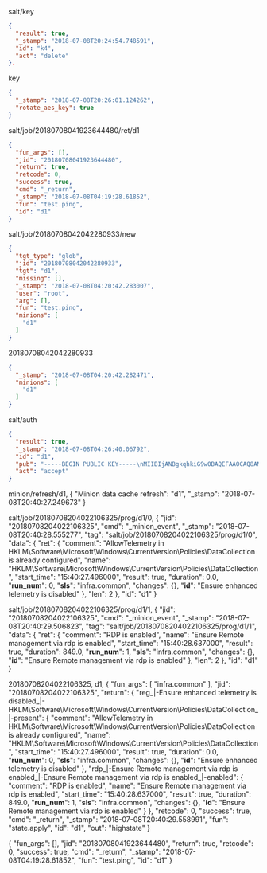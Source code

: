 salt/key
```json
{
  "result": true,
  "_stamp": "2018-07-08T20:24:54.748591",
  "id": "k4",
  "act": "delete"
}.
```

key
```json
{
  "_stamp": "2018-07-08T20:26:01.124262",
  "rotate_aes_key": true
}
```

salt/job/20180708041923644480/ret/d1
```json
{
  "fun_args": [],
  "jid": "20180708041923644480",
  "return": true,
  "retcode": 0,
  "success": true,
  "cmd": "_return",
  "_stamp": "2018-07-08T04:19:28.61852",
  "fun": "test.ping",
  "id": "d1"
}
```

salt/job/20180708042042280933/new
```json
{
  "tgt_type": "glob",
  "jid": "20180708042042280933",
  "tgt": "d1",
  "missing": [],
  "_stamp": "2018-07-08T04:20:42.283007",
  "user": "root",
  "arg": [],
  "fun": "test.ping",
  "minions": [
    "d1"
  ]
}
```

20180708042042280933
```json
{
  "_stamp": "2018-07-08T04:20:42.282471",
  "minions": [
    "d1"
  ]
}
```

salt/auth
```json
{
  "result": true,
  "_stamp": "2018-07-08T04:26:40.06792",
  "id": "d1",
  "pub": "-----BEGIN PUBLIC KEY-----\nMIIBIjANBgkqhkiG9w0BAQEFAAOCAQ8AMIIBCgKCAQEAmDO5zOYAdNkk2PlzTg1i\nnvmpCt1aZNdZjA+F0lDeK3fURyg3mMqVQiDGc+Du5qlg+R/752bM77wmFoi3AlXL\nMlO5FB1Ap6kUvOTWxsAYOVBCtOsF4AeMYx0t5ny7X4uzN7lQeZND9Kko4E8mXiZ5\nD4ZSRKKVwXcyTEbm3fZQWhHmz5th1nHYMuRTknfWbvrxG5BJGrYSBNdShIJDm+Pf\n2wSD01OeCCPBXZ/ZMDQXCQFv3vmNip458X3HuhxAZ+v3IKhJk2hPTWTlSrAjV29Y\nnBoNUbF1X2UpX6sdFz8yJeAN1g2fMAUGNjyprBf9IS7mIbA0RO5IUhrtJmB2rYzL\ncwIDAQAB\n-----END PUBLIC KEY-----",
  "act": "accept"
}
```

minion/refresh/d1, {
  "Minion data cache refresh": "d1",
  "_stamp": "2018-07-08T20:40:27.249673"
}

salt/job/20180708204022106325/prog/d1/0, {
  "jid": "20180708204022106325",
  "cmd": "_minion_event",
  "_stamp": "2018-07-08T20:40:28.555277",
  "tag": "salt/job/20180708204022106325/prog/d1/0",
  "data": {
    "ret": {
      "comment": "AllowTelemetry in HKLM\\Software\\Microsoft\\Windows\\CurrentVersion\\Policies\\DataCollection is already configured",
      "name": "HKLM\\Software\\Microsoft\\Windows\\CurrentVersion\\Policies\\DataCollection",
      "start_time": "15:40:27.496000",
      "result": true,
      "duration": 0.0,
      "__run_num__": 0,
      "__sls__": "infra.common",
      "changes": {},
      "__id__": "Ensure enhanced telemetry is disabled"
    },
    "len": 2
  },
  "id": "d1"
}

salt/job/20180708204022106325/prog/d1/1, {
  "jid": "20180708204022106325",
  "cmd": "_minion_event",
  "_stamp": "2018-07-08T20:40:29.506823",
  "tag": "salt/job/20180708204022106325/prog/d1/1",
  "data": {
    "ret": {
      "comment": "RDP is enabled",
      "name": "Ensure Remote management via rdp is enabled",
      "start_time": "15:40:28.637000",
      "result": true,
      "duration": 849.0,
      "__run_num__": 1,
      "__sls__": "infra.common",
      "changes": {},
      "__id__": "Ensure Remote management via rdp is enabled"
    },
    "len": 2
  },
  "id": "d1"
}

20180708204022106325, d1, {
  "fun_args": [
    "infra.common"
  ],
  "jid": "20180708204022106325",
  "return": {
    "reg_|-Ensure enhanced telemetry is disabled_|-HKLM\\Software\\Microsoft\\Windows\\CurrentVersion\\Policies\\DataCollection_|-present": {
      "comment": "AllowTelemetry in HKLM\\Software\\Microsoft\\Windows\\CurrentVersion\\Policies\\DataCollection is already configured",
      "name": "HKLM\\Software\\Microsoft\\Windows\\CurrentVersion\\Policies\\DataCollection",
      "start_time": "15:40:27.496000",
      "result": true,
      "duration": 0.0,
      "__run_num__": 0,
      "__sls__": "infra.common",
      "changes": {},
      "__id__": "Ensure enhanced telemetry is disabled"
    },
    "rdp_|-Ensure Remote management via rdp is enabled_|-Ensure Remote management via rdp is enabled_|-enabled": {
      "comment": "RDP is enabled",
      "name": "Ensure Remote management via rdp is enabled",
      "start_time": "15:40:28.637000",
      "result": true,
      "duration": 849.0,
      "__run_num__": 1,
      "__sls__": "infra.common",
      "changes": {},
      "__id__": "Ensure Remote management via rdp is enabled"
    }
  },
  "retcode": 0,
  "success": true,
  "cmd": "_return",
  "_stamp": "2018-07-08T20:40:29.558991",
  "fun": "state.apply",
  "id": "d1",
  "out": "highstate"
}

{
  "fun_args": [],
  "jid": "20180708041923644480",
  "return": true,
  "retcode": 0,
  "success": true,
  "cmd": "_return",
  "_stamp": "2018-07-08T04:19:28.61852",
  "fun": "test.ping",
  "id": "d1"
}